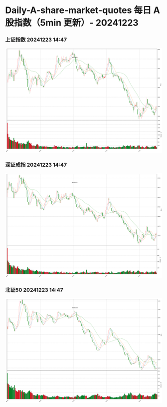 
# Daily-A-share-market-quotes 每日 A 股指数（5min 更新）- 20241223

### 上证指数 20241223 14:47
![](./fig/2024/12/20241223-sh000001.png)

### 深证成指 20241223 14:47
![](./fig/2024/12/20241223-sz399001.png)

### 北证50 20241223 14:47
![](./fig/2024/12/20241223-bj899050.png)
